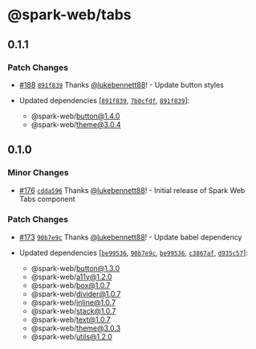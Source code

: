 # @spark-web/tabs

## 0.1.1

### Patch Changes

- [#188](https://github.com/brighte-labs/spark-web/pull/188)
  [`891f839`](https://github.com/brighte-labs/spark-web/commit/891f839c5a5608d771183189cb12116a60f66209)
  Thanks [@lukebennett88](https://github.com/lukebennett88)! - Update button
  styles

- Updated dependencies
  [[`891f839`](https://github.com/brighte-labs/spark-web/commit/891f839c5a5608d771183189cb12116a60f66209),
  [`7b0cfdf`](https://github.com/brighte-labs/spark-web/commit/7b0cfdf6fb4d32b86e00050d8869ac2b9787cf41),
  [`891f839`](https://github.com/brighte-labs/spark-web/commit/891f839c5a5608d771183189cb12116a60f66209)]:
  - @spark-web/button@1.4.0
  - @spark-web/theme@3.0.4

## 0.1.0

### Minor Changes

- [#176](https://github.com/brighte-labs/spark-web/pull/176)
  [`cdda596`](https://github.com/brighte-labs/spark-web/commit/cdda59645f74950f013981f46cd8867778c16853)
  Thanks [@lukebennett88](https://github.com/lukebennett88)! - Initial release
  of Spark Web Tabs component

### Patch Changes

- [#173](https://github.com/brighte-labs/spark-web/pull/173)
  [`90b7e9c`](https://github.com/brighte-labs/spark-web/commit/90b7e9cf4eb7e864d765c74b22c3dedf3d262e25)
  Thanks [@lukebennett88](https://github.com/lukebennett88)! - Update babel
  dependency

- Updated dependencies
  [[`be99536`](https://github.com/brighte-labs/spark-web/commit/be99536abb56dd26e5c9a1703e6df9c7860b449b),
  [`90b7e9c`](https://github.com/brighte-labs/spark-web/commit/90b7e9cf4eb7e864d765c74b22c3dedf3d262e25),
  [`be99536`](https://github.com/brighte-labs/spark-web/commit/be99536abb56dd26e5c9a1703e6df9c7860b449b),
  [`c3867af`](https://github.com/brighte-labs/spark-web/commit/c3867af7b77dfae3580ab63a5d5c9e8452f2da62),
  [`d935c57`](https://github.com/brighte-labs/spark-web/commit/d935c57c2302700e8a2332b757d38220b9c47f84)]:
  - @spark-web/button@1.3.0
  - @spark-web/a11y@1.2.0
  - @spark-web/box@1.0.7
  - @spark-web/divider@1.0.7
  - @spark-web/inline@1.0.7
  - @spark-web/stack@1.0.7
  - @spark-web/text@1.0.7
  - @spark-web/theme@3.0.3
  - @spark-web/utils@1.2.0
